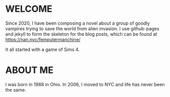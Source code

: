# WELCOME

Since 2020, I have been composing a novel about a group of goodly vampires trying to save the world from alien invasion. I use github-pages and jekyll to form the skeleton for the blog posts, which can be found at https://nan.nyc/femputermanchine/

It all started with a game of Sims 4. 

# ABOUT ME

I was born in 1988 in Ohio. In 2006, I moved to NYC and life has never been the same.
